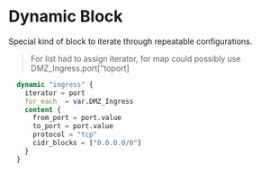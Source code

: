 # Dynamic Block
 Special kind of block to iterate through repeatable configurations.
> For list had to assign iterator, for map could possibly use  DMZ_Ingress.port["toport]
 
```terraform
  dynamic "ingress" {
    iterator = port
    for_each  = var.DMZ_Ingress
    content {
      from_port = port.value 
      to_port = port.value 
      protocol = "tcp"
      cidr_blocks = ["0.0.0.0/0"]
    }
  }
```